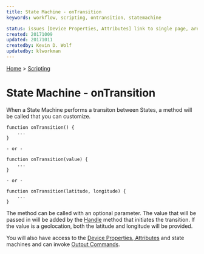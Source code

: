 ```yaml
---
title: State Machine - onTransition 
keywords: workflow, scripting, ontransition, statemachine

status: issues [Device Properties, Attributes] link to single page, are they 2 separate links or 1? 
created: 20171009
updated: 20171011
createdby: Kevin D. Wolf
updatedby: klworkman
---
```

[Home](../Index.md) > [Scripting](Index.md)

# State Machine - onTransition

When a State Machine performs a transiton between States, a method will be called that you can customize.

```
function onTransition() {
    ...
}

- or -

function onTransition(value) {
    ...
}

- or -

function onTransition(latitude, longitude) {
    ...
}
```

The method can be called with an optional parameter.  The value that will be passed in will be added by the [Handle](StateMachineSendEvent.md) method that initiates 
the transition.  If the value is a geolocation, both the latitude and longitude will be provided.

You will also have access to the [Device Properties, Attributes](DeviceScriptingModel.md) and state machines and can invoke [Output Commands](https://github.com/LagoVista/docs/blob/master/Scripting/OutputCommandCreate.md). 
